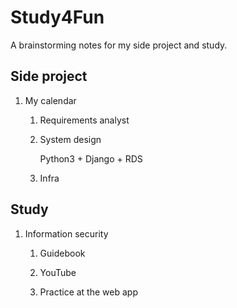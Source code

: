 # Study4Fun
A brainstorming notes for my side project and study.



## Side project

1. My calendar

   1. Requirements analyst

   2. System design

      Python3 + Django + RDS

   3. Infra

## Study

1. Information security

   1. Guidebook

      [情報処理教科書 出るとこだけ！情報セキュリティマネジメント テキスト＆問題集]: https://www.amazon.co.jp/%E6%83%85%E5%A0%B1%E5%87%A6%E7%90%86%E6%95%99%E7%A7%91%E6%9B%B8-%E5%87%BA%E3%82%8B%E3%81%A8%E3%81%93%E3%81%A0%E3%81%91%EF%BC%81%E6%83%85%E5%A0%B1%E3%82%BB%E3%82%AD%E3%83%A5%E3%83%AA%E3%83%86%E3%82%A3%E3%83%9E%E3%83%8D%E3%82%B8%E3%83%A1%E3%83%B3%E3%83%88-%E3%83%86%E3%82%AD%E3%82%B9%E3%83%88%EF%BC%86%E5%95%8F%E9%A1%8C%E9%9B%86%EF%BC%BB%E7%A7%91%E7%9B%AEA%EF%BC%BD%EF%BC%BB%E7%A7%91%E7%9B%AEB%EF%BC%BD2024%E5%B9%B4%E7%89%88-%E6%A9%8B%E6%9C%AC-%E7%A5%90%E5%8F%B2/dp/4798183512

      

   2. YouTube

      [【男性ボイス】情報セキュリティマネジメント試験 最頻出用語(68選)聞き流し]: https://youtu.be/E2nFPR95AyE?si=JikvuJawhAjqH6ue

      

   3. Practice at the web app 

      [情報セキュリティーマネジメント試験ドットコム]: https://www.sg-siken.com/	"情報セキュリティーマネジメント試験ドットコム"

      
